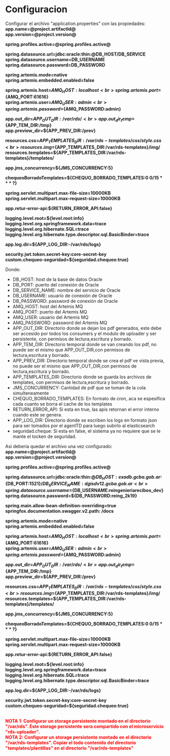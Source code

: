 # Configuracion 
Configurar el archivo "application.properties" con las propiedades:<br>
<strong>
app.name=@project.artifactId@<br>
app.version=@project.version@<br>

spring.profiles.active=@spring.profiles.active@<br>

spring.datasource.url=jdbc:oracle:thin:@DB_HOST/DB_SERVICE<br>
spring.datasource.username=DB_USERNAME<br>
spring.datasource.password=DB_PASSWORD<br>

spring.artemis.mode=native<br>
spring.artemis.embedded.enabled=false<br>

spring.artemis.host=${AMQ_HOST:localhost}<br>
spring.artemis.port=${AMQ_PORT:61616}<br>
spring.artemis.user=${AMQ_USER:admin}<br>
spring.artemis.password=${AMQ_PASSWORD:admin}<br>

app.out_dir=${APP_OUT_DIR:/var/rds/}<br>
app.out_dir_temp=${APP_TEM_DIR:/tmp}<br>
app.preview_dir=${APP_PREV_DIR:/prev}<br>

resources.css=${APP_TEMPLATES_DIR:/var/rds-templates}/css/style.css<br>
resources.img=${APP_TEMPLATES_DIR:/var/rds-templates}/img/<br>
resources.templates=${APP_TEMPLATES_DIR:/var/rds-templates}/templates/<br>


app.jms_concurrency=${JMS_CONCURRENCY:5}<br>

chequeoBorradoTemplates=${CHEQUO_BORRADO_TEMPLATES:0 0/15 * * * ?}<br>


spring.servlet.multipart.max-file-size=10000KB<br>
spring.servlet.multipart.max-request-size=10000KB<br>

app.retur-error-api:${RETURN_ERROR_API:false}<br>


logging.level.root=${level.root:info}<br>
logging.level.org.springframework.data=trace<br>
logging.level.org.hibernate.SQL=trace<br>
logging.level.org.hibernate.type.descriptor.sql.BasicBinder=trace<br>

app.log.dir=${APP_LOG_DIR:-/var/rds/logs}<br>

security.jwt.token.secret-key:core-secret-key<br>
custom.chequeo-seguridad=${seguridad.chequeo:true}<br>

</strong>

<p>
Donde:
<ul>
    <li>DB_HOST: host de la base de datos Oracle</li>
    <li>DB_PORT: puerto del conexión de Oracle</li>
    <li>DB_SERVICE_NAME: nombre del servicio de Oracle </li>
    <li>DB_USERNAME: usuario de conexión de Oracle</li>
    <li>DB_PASSWORD: password de conexión de Oracle </li>
    <li>AMQ_HOST: host del Artemis MQ</li>
    <li>AMQ_PORT: puerto del Artemis MQ</li>
    <li>AMQ_USER: usuario del Artemis MQ</li>
    <li>AMQ_PASSWORD: password del Artemis MQ</li>
    <li>APP_OUT_DIR: Directorio donde se dejan los pdf generados, este debe ser accesido por todos los consumers y el modulo de uploader y ser persistente, con permisos de lectura,escritura y borrado.</li>
    <li>APP_TEM_DIR: Directorio temporal donde se van creando los pdf, no puede ser el mismo que APP_OUT_DIR,con permisos de lectura,escritura y borrado.</li>
    <li>APP_PREV_DIR: Directorio temporal donde se crea el pdf ve vista previa, no puede ser el mismo que APP_OUT_DIR,con permisos de lectura,escritura y borrado.</li>
    <li>APP_TEMPLATES_DIR: Directorio donde se guarda los archivos de templates, con permisos de lectura,escritura y borrado.</li>
    <li>JMS_CONCURRENCY: Cantidad de pdf que se toman de la cola simulteneamente</li>
    <li>CHEQUO_BORRADO_TEMPLATES: En formato de cron, aca se espesifica cada cuanto se borra el cache de los templates</li>
    <li>RETURN_ERROR_API: Si esta en true, las apis retornan el error interno cuando este se genera.</li>
    <li>APP_LOG_DIR: Directorio donde se escriben los logs en formato json para ser tomados por el agentTD para luego subirlo al elasticsearch</li>
    <li>seguridad.cheque: Si esta en false, el sistema ya no requiere que se le mante el tocken de seguridad.</li>
    

</ul>
</p>

<p>
Asi deberia quedar el archivo una vez configurado:<br>
<strong>
app.name=@project.artifactId@<br>
app.version=@project.version@<br>

spring.profiles.active=@spring.profiles.active@<br>



spring.datasource.url=jdbc:oracle:thin:@${DB_HOST:exadb.gcba.gob.ar}:${DB_PORT:1521}/${DB_SERVICE_NAME:dgisdv12.gcba.gob.ar}<br>
spring.datasource.username=${DB_USERNAME:reingenieriarecibos_dev}<br>
spring.datasource.password=${DB_PASSWORD:reing_2k19}<br>

spring.main.allow-bean-definition-overriding=true<br>
springfox.documentation.swagger.v2.path: /docs<br>


spring.artemis.mode=native<br>
spring.artemis.embedded.enabled=false<br>

spring.artemis.host=${AMQ_HOST:localhost}<br>
spring.artemis.port=${AMQ_PORT:61616}<br>
spring.artemis.user=${AMQ_USER:admin}<br>
spring.artemis.password=${AMQ_PASSWORD:admin}<br>

app.out_dir=${APP_OUT_DIR:/var/rds/}<br>
app.out_dir_temp=${APP_TEM_DIR:/tmp}<br>
app.preview_dir=${APP_PREV_DIR:/prev}<br>

resources.css=${APP_TEMPLATES_DIR:/var/rds-templates}/css/style.css<br>
resources.img=${APP_TEMPLATES_DIR:/var/rds-templates}/img/<br>
resources.templates=${APP_TEMPLATES_DIR:/var/rds-templates}/templates/<br>


app.jms_concurrency=${JMS_CONCURRENCY:5}<br>

chequeoBorradoTemplates=${CHEQUO_BORRADO_TEMPLATES:0 0/15 * * * ?}<br>


spring.servlet.multipart.max-file-size=10000KB<br>
spring.servlet.multipart.max-request-size=10000KB<br>

app.retur-error-api:${RETURN_ERROR_API:false}<br>



logging.level.root=${level.root:info}<br>
logging.level.org.springframework.data=trace<br>
logging.level.org.hibernate.SQL=trace<br>
logging.level.org.hibernate.type.descriptor.sql.BasicBinder=trace<br>

app.log.dir=${APP_LOG_DIR:-/var/rds/logs}<br>

security.jwt.token.secret-key:core-secret-key<br>
custom.chequeo-seguridad=${seguridad.chequeo:true}<br>
</strong>
</p>

<br>
<strong style="color: red">
NOTA 1: Configurar un storage persistente montado en el directorio "/var/rds". 
Este storage persistente sera compartido con el microservicio "rds-uploader".
</strong>
<br>
<strong style="color: red">
NOTA 2: Configurar un storage persistente montado en el directorio "/var/rds-templates". 
Copiar el todo contenido del directorio "templates/plantillas" en el directorio "/var/rds-templates"
</strong>
